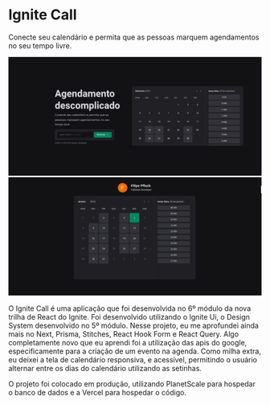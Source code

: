 # Ignite Call
Conecte seu calendário e permita que as pessoas marquem agendamentos no seu tempo livre.

![](https://github.com/FilipePfluck/ignite-call/blob/main/images/landing.png)
![](https://github.com/FilipePfluck/ignite-call/blob/main/images/calendar.png)

O Ignite Call é uma aplicação que foi desenvolvida no 6º módulo da nova trilha de React do Ignite. 
Foi desenvolvido utilizando o Ignite Ui, o Design System desenvolvido no 5º módulo. 
Nesse projeto, eu me aprofundei ainda mais no Next, Prisma, Stitches, React Hook Form e React Query. 
Algo completamente novo que eu aprendi foi a utilização das apis do google, especificamente para a criação de um evento na agenda.
Como milha extra, eu deixei a tela de calendário responsiva, e acessível, 
permitindo o usuário alternar entre os dias do calendário utilizando as setinhas.

O projeto foi colocado em produção, utilizando PlanetScale para hospedar o banco de dados e a Vercel para hospedar o código. 
